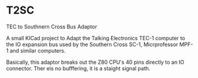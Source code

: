 # T2SC
TEC to Southnern Cross Bus Adaptor

A small KICad project to Adapt the Talking Electronics TEC-1 computer to the IO expansion bus used by the Southern Cross SC-1, Micrprofessor MPF-1 and similar computers.

Basically, this adaptor breaks out the Z80 CPU's 40 pins directly to an IO connector. Ther eis no bufffering, it is a staight signal path.

